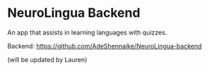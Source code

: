 # NeuroLingua Backend
An app that assists in learning languages with quizzes.

Backend: https://github.com/AdeShennaike/NeuroLingua-backend

(will be updated by Lauren)

